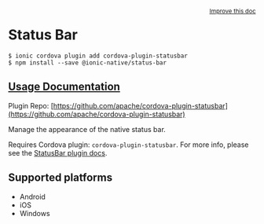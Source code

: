 <a style="float:right;font-size:12px;" href="http://github.com/ionic-team/ionic-native/edit/master/src/@ionic-native/plugins/status-bar/index.ts#L1">
  Improve this doc
</a>

# Status Bar

```
$ ionic cordova plugin add cordova-plugin-statusbar
$ npm install --save @ionic-native/status-bar
```

## [Usage Documentation](https://ionicframework.com/docs/native/status-bar/)

Plugin Repo: [https://github.com/apache/cordova-plugin-statusbar](https://github.com/apache/cordova-plugin-statusbar)

Manage the appearance of the native status bar.

Requires Cordova plugin: `cordova-plugin-statusbar`. For more info, please see the [StatusBar plugin docs](https://github.com/apache/cordova-plugin-statusbar).

## Supported platforms
- Android
- iOS
- Windows



